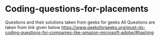 # Coding-questions-for-placements
Questions and their solutions taken from geeks for geeks
All Questions are taken from link given below
https://www.geeksforgeeks.org/must-do-coding-questions-for-companies-like-amazon-microsoft-adobe/#hashing
